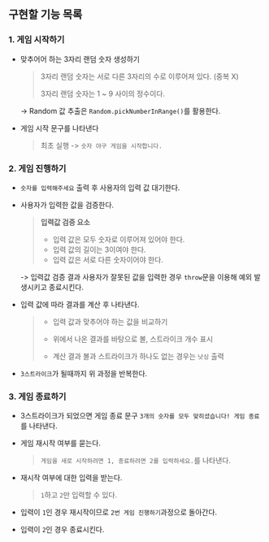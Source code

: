 ## 구현할 기능 목록

### 1. 게임 시작하기

- 맞추어어 하는 3자리 랜덤 숫자 생성하기

  > 3자리 랜덤 숫자는 서로 다른 3자리의 수로 이루어져 있다. (중복 X)
  >
  > 3자리 랜덤 숫자는 1 ~ 9 사이의 정수이다.

  -> Random 값 추출은 `Random.pickNumberInRange()`를 활용한다.

- 게임 시작 문구를 나타낸다

  > 최초 실행 -> `숫자 야구 게임을 시작합니다.`

### 2. 게임 진행하기

- `숫자를 입력해주세요` 출력 후 사용자의 입력 값 대기한다.

- 사용자가 입력한 값을 검증한다.

  > **입력값 검증 요소**
  >
  > - 입력 값은 모두 숫자로 이루어져 있어야 한다.
  > - 입력 값의 길이는 3이여야 한다.
  > - 입력 값은 서로 다른 숫자이어야 한다.

  -> 입력값 검증 결과 사용자가 잘못된 값을 입력한 경우 `throw`문을 이용해 예외 발생시키고 종료시킨다.

- 입력 값에 따라 결과를 계산 후 나타낸다.

  > - 입력 값과 맞추어야 하는 값을 비교하기
  >
  > - 위에서 나온 결과를 바탕으로 볼, 스트라이크 개수 표시
  >
  > - 계산 결과 볼과 스트라이크가 하나도 없는 경우는 `낫싱` 출력

- `3스트라이크`가 될때까지 위 과정을 반복한다.

### 3. 게임 종료하기

- 3스트라이크가 되었으면 게임 종료 문구 `3개의 숫자를 모두 맞히셨습니다! 게임 종료`를 나타낸다.

- 게임 재시작 여부를 묻는다.

  > `게임을 새로 시작하려면 1, 종료하려면 2를 입력하세요.`를 나타낸다.

- 재시작 여부에 대한 입력을 받는다.

  > `1`하고 `2`만 입력할 수 있다.

- 입력이 `1`인 경우 재시작이므로 `2번 게임 진행하기`과정으로 돌아간다.

- 입력이 `2`인 경우 종료시킨다.
